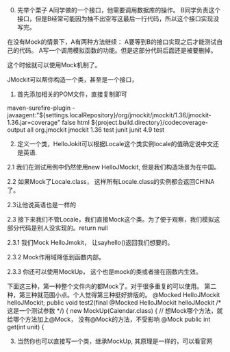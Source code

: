 0. 先举个栗子
A同学做的一个接口，他需要调用数据库的操作。
B同学负责这个接口，但是B经常可能因为抽不出空写这最后一行代码，所以这个接口实现没写完。

在没有Mock的情景下，A有两种方法继续：
A要等到B的接口实现之后才能测试自己的代码。
A写一个调用模拟函数的功能。但是这部分代码后面还是被要删掉。

这个时候就可以使用Mock机制了。

JMockit可以帮你构造一个类，甚至是一个接口，

1. 首先添加相关的POM文件，直接复制即可
<build>
    <plugins>
        <!-- 如果你还需要使用JMockit的代码覆盖率功能，你需要在Maven pom.xml中如下定义 -->
        <plugin>
            <artifactId>maven-surefire-plugin</artifactId>
            <configuration>
                <argLine>-javaagent:"${settings.localRepository}/org/jmockit/jmockit/1.36/jmockit-1.36.jar=coverage"</argLine>
                <disableXmlReport>false</disableXmlReport>
                <systemPropertyVariables>
                    <coverage-output>html</coverage-output>
                    <coverage-outputDir>${project.build.directory}/codecoverage-output</coverage-outputDir>
                    <coverage-metrics>all</coverage-metrics>
                </systemPropertyVariables>
            </configuration>
        </plugin>
    </plugins>
</build>

<dependencies>
    <!-- 先声明jmockit的依赖, 如果你用mvn test来运行你的测试,那么将jmockit放在junit依赖前面 -->
    <dependency>
        <groupId>org.jmockit</groupId>
        <artifactId>jmockit</artifactId>
        <version>1.36</version>
        <scope>test</scope>
    </dependency>
    <!-- 再声明junit的依赖 -->
    <dependency>
        <groupId>junit</groupId>
        <artifactId>junit</artifactId>
        <version>4.9</version>
        <scope>test</scope>
    </dependency>
</dependencies>

2. 定义一个类，HelloJokit可以根据Locale这个类实例locale的值确定说中文还是英语.

2.1 我们在测试用例中仍然使用new HelloJMockit, 但是我们构造场景为在中国。


2.2 如果Mock了Locale.class， 这样所有Locale.class的实例都会返回CHINA了。


2.3让他说英语也是一样的



2.3 接下来我们不管Locale，我们直接Mock这个类。为了便于观察，我们模拟这部分代码是别人没实现的。return null


2.3.1 我们Mock HelloJmokit， 让sayhello()返回我们想要的。


2.3.2 Mock作用域降低到函数内部。


2.3.3 你还可以使用MockUp， 这个也是mock的类或者接在函数内生效。



下面这三种，第一种整个文件内的都Mock了。对于很多重复的可以使用。
第二种，第三种就范围小点。个人觉得第三种挺好排版的。
@Mocked
HelloJMockit helloJMockit;
public void test2(final @Mocked HelloJMockit helloJMockit /* 这是一个测试参数 */) {
new MockUp<Calendar>(Calendar.class) {
    // 想Mock哪个方法，就给哪个方法加上@Mock， 没有@Mock的方法，不受影响
    @Mock
    public int get(int unit) {

3. 当然你也可以直接写一个类，继承MockUp<T>, 其原理是一样的，可以看官网
